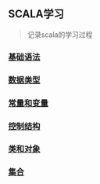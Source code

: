 ## SCALA学习

> 记录scala的学习过程

### [基础语法](E:\work\GIT_Work\widdo\widdo-docs\src\main\java\cn\widdo\docs\serivces\study\scala\基础语法.md)

### [数据类型](E:\work\GIT_Work\widdo\widdo-docs\src\main\java\cn\widdo\docs\serivces\study\scala\数据类型.md)

### [常量和变量](E:\work\GIT_Work\widdo\widdo-docs\src\main\java\cn\widdo\docs\serivces\study\scala\常量和变量.md)

### [控制结构](E:\work\GIT_Work\widdo\widdo-docs\src\main\java\cn\widdo\docs\serivces\study\scala\控制结构.md)

### [类和对象](E:\work\GIT_Work\widdo\widdo-docs\src\main\java\cn\widdo\docs\serivces\study\scala\类和对象.md)

### [集合](E:\work\GIT_Work\widdo\widdo-docs\src\main\java\cn\widdo\docs\serivces\study\scala\集合.md)